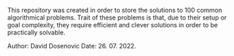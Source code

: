This repository was created in order to store the solutions to 100 common algorithmical problems.
Trait of these problems is that, due to their setup or goal complexity, they require efficient and clever solutions in order to be practically solvable.


Author: David Dosenovic
Date: 26. 07. 2022.

